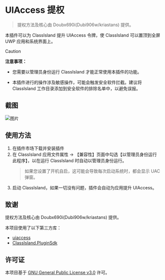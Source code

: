# UIAccess 提权

> 提权方法及核心由 Doubx690i(Dubi906w/kriastans) 提供。

本插件可以为 ClassIsland 提升 UIAccess 令牌，使 ClassIsland 可以置顶到全屏 UWP 应用和系统界面上。

> [!caution]
> **注意事项：**
>
> - 您需要以管理员身份运行 ClassIsland 才能正常使用本插件的功能。
> 
> - 本插件进行的操作涉及敏感操作，可能会触发安全软件拦截。建议将 ClassIsland 工作目录添加到安全软件的排除名单中，以避免误报。

## 截图

![图片](https://github.com/user-attachments/assets/8dcd9bc7-7b60-4584-be39-a9843d9a3c97)


## 使用方法

1. 在插件市场下载并安装插件
2. 在 ClassIsland 应用文件属性 -> 【兼容性】页面中勾选【以管理员身份运行此程序】，以在运行 ClassIsland 时自动以管理员身份运行。
   > 如果您设置了开机自启，这可能会导致每次启动系统时，都会显示 UAC 弹窗。
3. 启动 ClassIsland，如果一切没有问题，插件会自动为应用提升 UIAccess。

## 致谢

提权方法及核心由 Doubx690i(Dubi906w/kriastans) 提供。

本项目使用了以下第三方库：

- [uiaccess](https://github.com/killtimer0/uiaccess/tree/master/uiaccess)
- [ClassIsland.PluginSdk](https://github.com/ClassIsland/ClassIsland)

## 许可证

本项目基于 [GNU General Public License v3.0](https://github.com/HelloWRC/GrantUiAccess/blob/master/LICENSE.txt) 许可。
